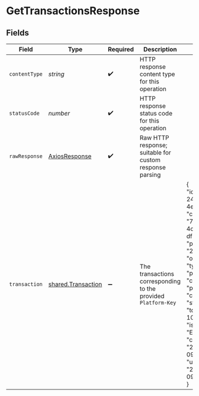 # GetTransactionsResponse


## Fields

| Field                                                                                                                                                                                                                                                                                                                                                                                         | Type                                                                                                                                                                                                                                                                                                                                                                                          | Required                                                                                                                                                                                                                                                                                                                                                                                      | Description                                                                                                                                                                                                                                                                                                                                                                                   | Example                                                                                                                                                                                                                                                                                                                                                                                       |
| --------------------------------------------------------------------------------------------------------------------------------------------------------------------------------------------------------------------------------------------------------------------------------------------------------------------------------------------------------------------------------------------- | --------------------------------------------------------------------------------------------------------------------------------------------------------------------------------------------------------------------------------------------------------------------------------------------------------------------------------------------------------------------------------------------- | --------------------------------------------------------------------------------------------------------------------------------------------------------------------------------------------------------------------------------------------------------------------------------------------------------------------------------------------------------------------------------------------- | --------------------------------------------------------------------------------------------------------------------------------------------------------------------------------------------------------------------------------------------------------------------------------------------------------------------------------------------------------------------------------------------- | --------------------------------------------------------------------------------------------------------------------------------------------------------------------------------------------------------------------------------------------------------------------------------------------------------------------------------------------------------------------------------------------- |
| `contentType`                                                                                                                                                                                                                                                                                                                                                                                 | *string*                                                                                                                                                                                                                                                                                                                                                                                      | :heavy_check_mark:                                                                                                                                                                                                                                                                                                                                                                            | HTTP response content type for this operation                                                                                                                                                                                                                                                                                                                                                 |                                                                                                                                                                                                                                                                                                                                                                                               |
| `statusCode`                                                                                                                                                                                                                                                                                                                                                                                  | *number*                                                                                                                                                                                                                                                                                                                                                                                      | :heavy_check_mark:                                                                                                                                                                                                                                                                                                                                                                            | HTTP response status code for this operation                                                                                                                                                                                                                                                                                                                                                  |                                                                                                                                                                                                                                                                                                                                                                                               |
| `rawResponse`                                                                                                                                                                                                                                                                                                                                                                                 | [AxiosResponse](https://axios-http.com/docs/res_schema)                                                                                                                                                                                                                                                                                                                                       | :heavy_check_mark:                                                                                                                                                                                                                                                                                                                                                                            | Raw HTTP response; suitable for custom response parsing                                                                                                                                                                                                                                                                                                                                       |                                                                                                                                                                                                                                                                                                                                                                                               |
| `transaction`                                                                                                                                                                                                                                                                                                                                                                                 | [shared.Transaction](../../../sdk/models/shared/transaction.md)                                                                                                                                                                                                                                                                                                                               | :heavy_minus_sign:                                                                                                                                                                                                                                                                                                                                                                            | The transactions corresponding to the provided `Platform-Key`                                                                                                                                                                                                                                                                                                                                 | {<br/>"id": "53f1e593-24d4-4110-8b2d-4e18d5461c33",<br/>"connection_id": "71f133b0-7936-4c46-8905-df646095537a",<br/>"platform_id": "2522",<br/>"order_id": "899ab",<br/>"type": "sale",<br/>"payment_gateway": "card_payment",<br/>"payment_method": "card",<br/>"status": "success",<br/>"total_amount": 1000,<br/>"iso_currency_code": "EUR",<br/>"created_at": "2023-02-09T00:00:00.000Z",<br/>"updated_at": "2023-02-09T00:00:00.000Z"<br/>} |